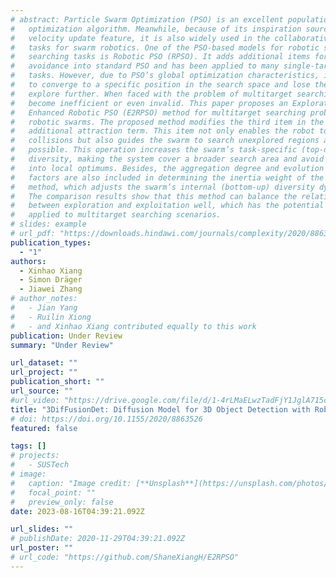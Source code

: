 ```yaml
---
# abstract: Particle Swarm Optimization (PSO) is an excellent population-based
#   optimization algorithm. Meanwhile, because of its inspiration source and the
#   velocity update feature, it is also widely used in the collaborative searching
#   tasks for swarm robotics. One of the PSO-based models for robotic swarm
#   searching tasks is Robotic PSO (RPSO). It adds additional items for obstacle
#   avoidance into standard PSO and has been applied to many single-target search
#   tasks. However, due to PSO’s global optimization characteristics, it is easy
#   to converge to a specific position in the search space and lose the ability to
#   explore further. When faced with the problem of multitarget searching, it may
#   become inefficient or even invalid. This paper proposes an Exploration
#   Enhanced Robotic PSO (E2RPSO) method for multitarget searching problems for
#   robotic swarms. The proposed method modifies the third item in the RPSO as an
#   additional attraction term. This item not only enables the robot to avoid
#   collisions but also guides the swarm to search unexplored regions as much as
#   possible. This operation increases the swarm’s task-specific (top-down)
#   diversity, making the system cover a broader search area and avoid falling
#   into local optimums. Besides, the aggregation degree and evolution speed
#   factors are also included in determining the inertia weight of the proposed
#   method, which adjusts the swarm’s internal (bottom-up) diversity dynamically.
#   The comparison results show that this method can balance the relationship
#   between exploration and exploitation well, which has the potential to be
#   applied to multitarget searching scenarios.
# slides: example
# url_pdf: "https://downloads.hindawi.com/journals/complexity/2020/8863526.pdf"
publication_types:
  - "1"
authors:
  - Xinhao Xiang
  - Simon Dräger
  - Jiawei Zhang
# author_notes:
#   - Jian Yang
#   - Ruilin Xiong
#   - and Xinhao Xiang contributed equally to this work
publication: Under Review 
summary: "Under Review"

url_dataset: ""
url_project: ""
publication_short: ""
url_source: ""
#url_video: "https://drive.google.com/file/d/1-4rLMaELwzTadFjY1JglA715cdTOvUFk/view?usp=sharing"
title: "3DifFusionDet: Diffusion Model for 3D Object Detection with Robust LiDAR-Camera Fusion"
# doi: https://doi.org/10.1155/2020/8863526
featured: false

tags: []
# projects:
#   - SUSTech
# image:
#   caption: "Image credit: [**Unsplash**](https://unsplash.com/photos/pLCdAaMFLTE)"
#   focal_point: ""
#   preview_only: false
date: 2023-08-16T04:39:21.092Z

url_slides: ""
# publishDate: 2020-11-29T04:39:21.092Z
url_poster: ""
# url_code: "https://github.com/ShaneXiangH/E2RPSO"
---
```


<!-- {{% callout note %}}
Click the *Cite* button above to demo the feature to enable visitors to import publication metadata into their reference management software.
{{% /callout %}}

{{% callout note %}}
Create your slides in Markdown - click the *Slides* button to check out the example.
{{% /callout %}} -->

<!-- Supplementary notes can be added here, including [code, math, and images](https://wowchemy.com/docs/writing-markdown-latex/). -->
